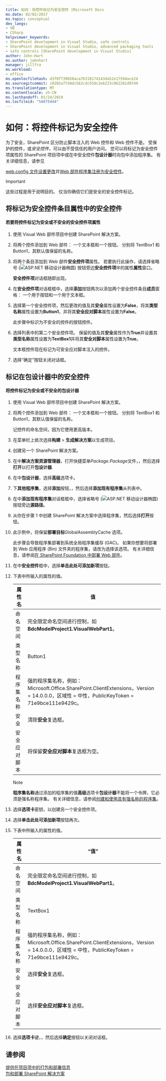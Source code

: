 ```yaml
---
title: 如何：将控件标记为安全控件 |Microsoft Docs
ms.date: 02/02/2017
ms.topic: conceptual
dev_langs:
- VB
- CSharp
helpviewer_keywords:
- SharePoint development in Visual Studio, safe controls
- SharePoint development in Visual Studio, advanced packaging tools
- safe controls [SharePoint development in Visual Studio]
author: John-Hart
ms.author: johnhart
manager: jillfra
ms.workload:
- office
ms.openlocfilehash: d3f0ff39658aca76318174143da52e17594ace24
ms.sourcegitcommit: c0202a77d4dc562cdc55dc2e6223c062281d9749
ms.translationtype: MT
ms.contentlocale: zh-CN
ms.lasthandoff: 01/24/2019
ms.locfileid: "54875444"
---
```

# <a name="how-to-mark-controls-as-safe-controls"></a>如何：将控件标记为安全控件
  为了安全，SharePoint 区分防止脚本注入的 Web 控件和 Web 控件不是。 受保护的控件，或*安全控件*，可以由不受信任的用户访问。 您可以将标记为安全控件项属性的 SharePoint 项目项中或在中安全控件**包设计器**时向包中添加程序集。 有关详细信息，请参见  
  
 [web.config 文件设置更改](http://go.microsoft.com/fwlink/?LinkId=178965)并[Web 部件程序集注册为安全控件](http://go.microsoft.com/fwlink/?LinkId=171013)。  
  
> [!IMPORTANT]  
>  这些过程是用于说明目的。 仅当你确信它们是安全的安全控件标记。  
  
## <a name="marking-safe-controls-in-the-safe-control-entries-property"></a>将标记为安全控件条目属性中的安全控件  
  
#### <a name="to-mark-controls-as-safe-or-unsafe-in-the-safe-control-entries-property"></a>若要将控件标记为安全或不安全的安全控件项属性
  
1.  使用 Visual Web 部件项目中创建 SharePoint 解决方案。  
  
2.  将两个控件添加到 Web 部件： 一个文本框和一个按钮。 分别将 TextBox1 和 Button1，其默认值保留的名称。  
  
3.  将两个条目添加到 Web 部件**安全控件项**属性。 若要执行此操作，请选择省略号 (![ASP.NET 移动设计器椭圆](../sharepoint/media/mwellipsis.gif "ASP.NET 移动设计器椭圆")) 按钮旁边**安全控件项**中的属性**属性**窗口。  
  
     **安全控件项**对话框随即出现。  
  
4.  在**安全控件项**对话框框中，选择**添加**按钮两次以添加两个安全控件条目**成员**窗格： 一个用于按钮和一个用于文本框。  
  
5.  选择第一个安全控件项，然后更改的值及其**安全**属性设置为**False**，将其**类型名称**属性设置为**Button1**，并将其**安全应对脚本**属性设置为**False**。  
  
     此步骤中标识为不安全的控件的按钮控件。  
  
6.  选择列表中的第二个安全控件项。 保留的值及其**安全**属性作为**True**并设置其**类型名称**属性设置为**TextBox1**并将其**安全对脚本**属性设置为**True**。  
  
     文本框控件现在标记为可安全应对脚本注入的控件。  
  
7.  选择“确定”按钮关闭对话框。  
  
## <a name="marking-safe-controls-in-the-package-designer"></a>标记在包设计器中的安全控件  
  
#### <a name="to-mark-controls-as-safe-or-unsafe-in-the-package-designer"></a>将控件标记为安全或不安全的包设计器
  
1.  使用 Visual Web 部件项目中创建 SharePoint 解决方案。  
  
2.  将两个控件添加到 Web 部件： 一个文本框和一个按钮。 分别将 TextBox1 和 Button1，其默认值保留的名称。  
  
     记控件的命名空间，因为它使用更高版本。  
  
3.  在菜单栏上依次选择**构建** > **生成解决方案**以生成项目。  
  
4.  创建另一个 SharePoint 解决方案。  
  
5.  在中**解决方案资源管理器**，打开快捷菜单*Package.Package*文件，，然后选择**打开**以打开**包设计器**.  
  
6.  在中**包设计器**，选择**高级**选项卡。  
  
7.  下**其他程序集**，选择**添加**按钮，，然后选择**添加现有程序集**从列表中。  
  
8.  在中**添加现有程序集**对话框框中，选择省略号 (![ASP.NET 移动设计器椭圆](../sharepoint/media/mwellipsis.gif "ASP.NET 移动设计器椭圆")) 按钮旁边**源路径**。  
  
9. 从你在步骤 1 中创建 SharePoint 解决方案中选择程序集，然后选择**打开**按钮。  
  
10. 此示例中，将保留**部署目标**GlobalAssemblyCache 选项。  
  
     此步骤会导致程序集部署到系统全局程序集缓存 (GAC)。 如果你想要将部署到 Web 应用程序 (Bin) 文件夹的程序集，请改为选择该选项。 有关详细信息，请参阅[在 SharePoint Foundation 中部署 Web 部件](http://go.microsoft.com/fwlink/?LinkId=177509)。  
  
11. 在中**安全控件**框中，选择**单击此处可添加新项**按钮。  
  
12. 下表中所输入的属性的值。  
  
    |属性名|值|  
    |-------------------|-----------|  
    |命名空间|完全限定命名空间进行控制，如**BdcModelProject1.VisualWebPart1**。|  
    |类型名称|Button1|  
    |程序集名称|强的程序集名称，例如：Microsoft.Office.SharePoint.ClientExtensions，Version = 14.0.0.0，区域性 = 中性，PublicKeyToken = 71e9bce111e9429c。|  
    |安全|清除**安全**复选框。|  
    |安全应对脚本|将保留**安全应对脚本**复选框为空。|  
  
    > [!NOTE]  
    >  **程序集名称**通过添加的程序集的值**高级**选项卡**包设计器**不能将一个令牌，它必须是强名称程序集。 有关详细信息，请参阅[创建和使用具有强名称的程序集](http://go.microsoft.com/fwlink/?LinkId=177513)。  
  
13. 选择**选项卡**密钥，以创建另一个安全控件项。  
  
14. 选择**单击此处可添加新项**按钮再次。  
  
15. 下表中所输入的属性的值。  
  
    |属性名|“值”|  
    |-------------------|-----------|  
    |命名空间|完全限定命名空间进行控制，如**BdcModelProject1.VisualWebPart1**。|  
    |类型名称|TextBox1|  
    |程序集名称|强的程序集名称，例如：Microsoft.Office.SharePoint.ClientExtensions，Version = 14.0.0.0，区域性 = 中性，PublicKeyToken = 71e9bce111e9429c。|  
    |安全|选择**安全**复选框。|  
    |安全应对脚本|选择**安全应对脚本**复选框。|  
  
16. 选择**选项卡**键，，然后选择**确定**按钮以关闭对话框。  
  
## <a name="see-also"></a>请参阅
 [提供在项目项中的打包和部署信息](../sharepoint/providing-packaging-and-deployment-information-in-project-items.md)   
 [包和部署 SharePoint 解决方案](../sharepoint/packaging-and-deploying-sharepoint-solutions.md)  
